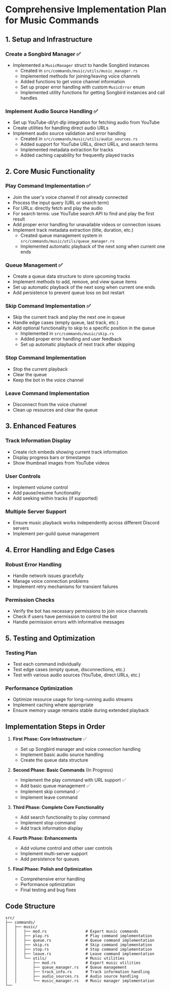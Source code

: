 # Comprehensive Implementation Plan for Music Commands

## 1. Setup and Infrastructure

### Create a Songbird Manager ✅
- Implemented a `MusicManager` struct to handle Songbird instances
  - Created in `src/commands/music/utils/music_manager.rs`
  - Implemented methods for joining/leaving voice channels
  - Added functions to get voice channel information
  - Set up proper error handling with custom `MusicError` enum
  - Implemented utility functions for getting Songbird instances and call handles

### Implement Audio Source Handling ✅
- Set up YouTube-dl/yt-dlp integration for fetching audio from YouTube
- Create utilities for handling direct audio URLs
- Implement audio source validation and error handling
  - Created in `src/commands/music/utils/audio_sources.rs`
  - Added support for YouTube URLs, direct URLs, and search terms
  - Implemented metadata extraction for tracks
  - Added caching capability for frequently played tracks

## 2. Core Music Functionality

### Play Command Implementation ✅
- Join the user's voice channel if not already connected
- Process the input query (URL or search term)
- For URLs: directly fetch and play the audio
- For search terms: use YouTube search API to find and play the first result
- Add proper error handling for unavailable videos or connection issues
- Implement track metadata extraction (title, duration, etc.)
   - Created queue management system in `src/commands/music/utils/queue_manager.rs`
   - Implemented automatic playback of the next song when current one ends

### Queue Management ✅
- Create a queue data structure to store upcoming tracks
- Implement methods to add, remove, and view queue items
- Set up automatic playback of the next song when current one ends
- Add persistence to prevent queue loss on bot restart

### Skip Command Implementation ✅
- Skip the current track and play the next one in queue
- Handle edge cases (empty queue, last track, etc.)
- Add optional functionality to skip to a specific position in the queue
   - Implemented in `src/commands/music/skip.rs`
   - Added proper error handling and user feedback
   - Set up automatic playback of next track after skipping

### Stop Command Implementation
- Stop the current playback
- Clear the queue
- Keep the bot in the voice channel

### Leave Command Implementation
- Disconnect from the voice channel
- Clean up resources and clear the queue

## 3. Enhanced Features

### Track Information Display
- Create rich embeds showing current track information
- Display progress bars or timestamps
- Show thumbnail images from YouTube videos

### User Controls
- Implement volume control
- Add pause/resume functionality
- Add seeking within tracks (if supported)

### Multiple Server Support
- Ensure music playback works independently across different Discord servers
- Implement per-guild queue management

## 4. Error Handling and Edge Cases

### Robust Error Handling
- Handle network issues gracefully
- Manage voice connection problems
- Implement retry mechanisms for transient failures

### Permission Checks
- Verify the bot has necessary permissions to join voice channels
- Check if users have permission to control the bot
- Handle permission errors with informative messages

## 5. Testing and Optimization

### Testing Plan
- Test each command individually
- Test edge cases (empty queue, disconnections, etc.)
- Test with various audio sources (YouTube, direct URLs, etc.)

### Performance Optimization
- Optimize resource usage for long-running audio streams
- Implement caching where appropriate
- Ensure memory usage remains stable during extended playback

## Implementation Steps in Order

1. **First Phase: Core Infrastructure** ✅
   - Set up Songbird manager and voice connection handling
   - Implement basic audio source handling
   - Create the queue data structure

2. **Second Phase: Basic Commands** (In Progress)
   - Implement the play command with URL support ✅
   - Add basic queue management ✅
   - Implement skip command ✅
   - Implement leave command

3. **Third Phase: Complete Core Functionality**
   - Add search functionality to play command
   - Implement stop command
   - Add track information display

4. **Fourth Phase: Enhancements**
   - Add volume control and other user controls
   - Implement multi-server support
   - Add persistence for queues

5. **Final Phase: Polish and Optimization**
   - Comprehensive error handling
   - Performance optimization
   - Final testing and bug fixes

## Code Structure

```
src/
├── commands/
│   ├── music/
│   │   ├── mod.rs                 # Export music commands
│   │   ├── play.rs                # Play command implementation 
│   │   ├── queue.rs               # Queue command implementation
│   │   ├── skip.rs                # Skip command implementation
│   │   ├── stop.rs                # Stop command implementation
│   │   ├── leave.rs               # Leave command implementation
│   │   └── utils/                 # Music utilities
│   │       ├── mod.rs             # Export music utilities 
│   │       ├── queue_manager.rs   # Queue management 
│   │       ├── track_info.rs      # Track information handling
│   │       ├── audio_sources.rs   # Audio source handling 
│   │       └── music_manager.rs   # Music manager implementation 
└──
```